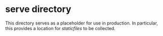 # serve directory

This directory serves as a placeholder for use in production. In particular, this provides a location for *staticfiles* to be collected.
